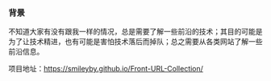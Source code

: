 ### 背景
不知道大家有没有跟我一样的情况，总是需要了解一些前沿的技术；其目的可能是为了让技术精进，也有可能是害怕技术落后而掉队；总之需要从各类网站了解一些前沿信息。

项目地址：https://smileyby.github.io/Front-URL-Collection/
